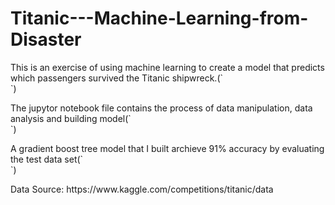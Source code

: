 # Titanic---Machine-Learning-from-Disaster

<p>This is an exercise of using machine learning to create a model that predicts which passengers survived the Titanic shipwreck.(`<br>`)
<p>The jupytor notebook file contains the process of data manipulation, data analysis and building model(`<br>`)
<p>A gradient boost tree model that I built archieve 91% accuracy by evaluating the test data set(`<br>`)
<p>Data Source: https://www.kaggle.com/competitions/titanic/data

